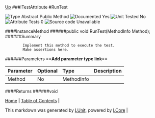 [Up](ITestAttribute.md)
###ITestAttribute
#RunTest

![Type Abstract Public Method](http://b.repl.ca/v1/Type-Abstract%20Public%20Method-lightgrey.png) ![Documented Yes](http://b.repl.ca/v1/Documented-Yes-brightgreen.png) ![Unit Tested No](http://b.repl.ca/v1/Unit%20Tested-No-lightgrey.png) ![Attribute Tests 0](http://b.repl.ca/v1/Attribute%20Tests-0-lightgrey.png) ![Source code Unavailable](http://b.repl.ca/v1/Source%20code-Unavailable-red.png)

####InstanceMethod
######public void RunTest(MethodInfo Method);
######Summary

            Implement this method to execute the test.
            Make assertions here.
            
######Parameters
==__Add parameter type link__==

Parameter | Optional | Type | Description
:---  | :---  | :---  | :--- 
Method | No | MethodInfo | 

####Returns
######void

[Home](../../README.md) | [Table of Contents](../../TableOfContents.md) | 


This markdown was generated by [LUnit](https://github.com/CodeSingularity/LUnit), powered by [LCore](https://github.com/CodeSingularity/LCore) | 

